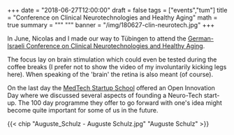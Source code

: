 +++
date = "2018-06-27T12:00:00"
draft = false
tags = ["events","tum"]
title = "Conference on Clinical Neurotechnologies and Healthy Aging"
math = true
summary = """
"""
banner = "/img/180627-clin-neurotech.jpg"
+++
 
In June, Nicolas and I made our way to Tübingen to attend the [German-Israeli Conference on Clinical Neurotechnologies and Healthy Aging](https://cnt2018.wordpress.com/).

The focus lay on brain stimulation which could even be tested during the coffee breaks (I prefer not to show the video of my involuntarily kicking legs here). When speaking of the 'brain' the retina is also meant (of course).

On the last day the [MedTech Startup School](https://www.startupschool-tuebingen.com/) offered an Open Innovation Day where we discussed several aspects of founding a Neuro-Tech start-up. The 100 day programme they offer to go forward with one's idea might become quite important for some of us in the future.

{{< chip "Auguste_Schulz - Auguste Schulz.jpg" "Auguste Schulz" >}}